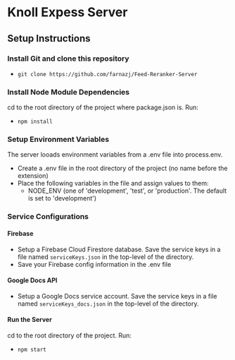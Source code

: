 # Knoll Expess Server

## Setup Instructions

### Install Git and clone this repository
* `git clone https://github.com/farnazj/Feed-Reranker-Server`

### Install Node Module Dependencies
cd to the root directory of the project where package.json is. Run:
* `npm install`

### Setup Environment Variables
The server looads environment variables from a .env file into process.env.

* Create a .env file in the root directory of the project (no name before the extension)
* Place the following variables in the file and assign values to them:
    + NODE_ENV (one of 'development', 'test', or 'production'. The default is set to 'development')

### Service Configurations
#### Firebase
- Setup a Firebase Cloud Firestore database. Save the service keys in a file named `serviceKeys.json` in the top-level of the directory.
- Save your Firebase config information in the .env file

#### Google Docs API
- Setup a Google Docs service account. Save the service keys in a file named `serviceKeys_docs.json` in the top-level of the directory. 


#### Run the Server
cd to the root directory of the project. Run:
* `npm start`
